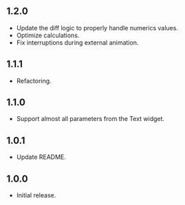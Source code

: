 ## 1.2.0

* Update the diff logic to properly handle numerics values.
* Optimize calculations.
* Fix interruptions during external animation.

## 1.1.1

* Refactoring.

## 1.1.0

* Support almost all parameters from the Text widget.

## 1.0.1

* Update README.

## 1.0.0

* Initial release.
